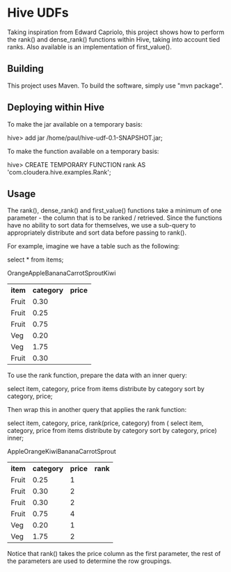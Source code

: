 Hive UDFs
=========

Taking inspiration from Edward Capriolo, this project shows how to perform the rank() and dense_rank() functions
within Hive, taking into account tied ranks. Also available is an implementation of first_value().


Building
--------

This project uses Maven. To build the software, simply use "mvn package".


Deploying within Hive
---------------------

To make the jar available on a temporary basis:

  hive> add jar /home/paul/hive-udf-0.1-SNAPSHOT.jar;

To make the function available on a temporary basis:

  hive> CREATE TEMPORARY FUNCTION rank AS 'com.cloudera.hive.examples.Rank';


Usage
-----

The rank(), dense_rank() and first_value() functions take a minimum of one parameter - the column that is to be ranked / retrieved. Since the
functions have no ability to sort data for themselves, we use a sub-query to appropriately distribute and sort data before passing to rank().

For example, imagine we have a table such as the following:

select * from items;

<table>
<tr><th>item</th><th>category</th><th>price</th></tr>
<tr<td>Orange</td><td>Fruit</td><td>0.30</td></tr>
<tr<td>Apple</td><td>Fruit</td><td>0.25</td></tr>
<tr<td>Banana</td><td>Fruit</td><td>0.75</td></tr>
<tr<td>Carrot</td><td>Veg</td><td>0.20</td></tr>
<tr<td>Sprout</td><td>Veg</td><td>1.75</td></tr>
<tr<td>Kiwi</td><td>Fruit</td><td>0.30</td></tr>
</table>

To use the rank function, prepare the data with an inner query:

  select item, category, price from items distribute by category sort by category, price;

Then wrap this in another query that applies the rank function:

  select item, category, price, rank(price, category) from (
    select item, category, price from items distribute by category sort by category, price) inner;

<table>
<tr><th>item</th><th>category</th><th>price</th><th>rank</th></tr>
<tr<td>Apple</td><td>Fruit</td><td>0.25</td><td>1</td></tr>
<tr<td>Orange</td><td>Fruit</td><td>0.30</td><td>2</td></tr>
<tr<td>Kiwi</td><td>Fruit</td><td>0.30</td><td>2</td></tr>
<tr<td>Banana</td><td>Fruit</td><td>0.75</td><td>4</td></tr>
<tr<td>Carrot</td><td>Veg</td><td>0.20</td><td>1</td></tr>
<tr<td>Sprout</td><td>Veg</td><td>1.75</td><td>2</td></tr>
</table>

Notice that rank() takes the price column as the first parameter, the rest of the parameters are used to determine the row groupings.